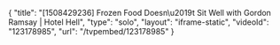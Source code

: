 {
    "title": "[1508429236] Frozen Food Doesn\u2019t Sit Well with Gordon Ramsay | Hotel Hell",
    "type": "solo",
    "layout": "iframe-static",
    "videoId": "123178985",
    "url": "\/tvpembed\/123178985"
}
